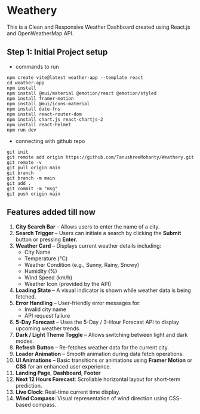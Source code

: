 # Weathery
This is a Clean and Responsive Weather Dashboard created using React.js and OpenWeatherMap API.

## Step 1: Initial Project setup
- commands to run
```
npm create vite@latest weather-app --template react
cd weather-app
npm install
npm install @mui/material @emotion/react @emotion/styled
npm install framer-motion
npm install @mui/icons-material
npm install date-fns
npm install react-router-dom
npm install chart.js react-chartjs-2
npm install react-helmet
npm run dev

```

- connecting with github repo
```
git init
git remote add origin https://github.com/TanushreeMohanty/Weathery.git
git remote -v
git pull origin main
git branch
git branch -m main
git add .
git commit -m "msg"
git push origin main
```
## Features added till now
1. **City Search Bar** – Allows users to enter the name of a city.  
2. **Search Trigger** – Users can initiate a search by clicking the **Submit** button or pressing **Enter**.
3. **Weather Card** – Displays current weather details including:
   - City Name  
   - Temperature (°C)  
   - Weather Condition (e.g., Sunny, Rainy, Snowy)  
   - Humidity (%)  
   - Wind Speed (km/h)  
   - Weather Icon (provided by the API)
4. **Loading State** – A visual indicator is shown while weather data is being fetched.  
5. **Error Handling** – User-friendly error messages for:
   - Invalid city name  
   - API request failure
6. **5-Day Forecast** – Uses the 5-Day / 3-Hour Forecast API to display upcoming weather trends.
7. **Dark / Light Theme Toggle** – Allows switching between light and dark modes.  
8. **Refresh Button** – Re-fetches weather data for the current city.  
9. **Loader Animation** – Smooth animation during data fetch operations.  
10. **UI Animations** – Basic transitions or animations using **Framer Motion** or **CSS** for an enhanced user experience.
11. **Landing Page**, **Dashboard**, **Footer**
12. **Next 12 Hours Forecast**: Scrollable horizontal layout for short-term prediction.
13. **Live Clock**: Real-time current time display.
14. **Wind Compass**: Visual representation of wind direction using CSS-based compass.